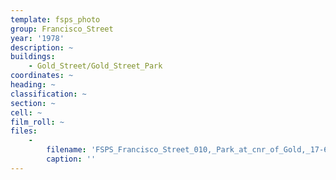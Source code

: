 ```yaml
---
template: fsps_photo
group: Francisco_Street
year: '1978'
description: ~
buildings:
    - Gold_Street/Gold_Street_Park
coordinates: ~
heading: ~
classification: ~
section: ~
cell: ~
film_roll: ~
files:
    -
        filename: 'FSPS_Francisco_Street_010,_Park_at_cnr_of_Gold,_17-6-A,_1978.png'
        caption: ''
---
```

